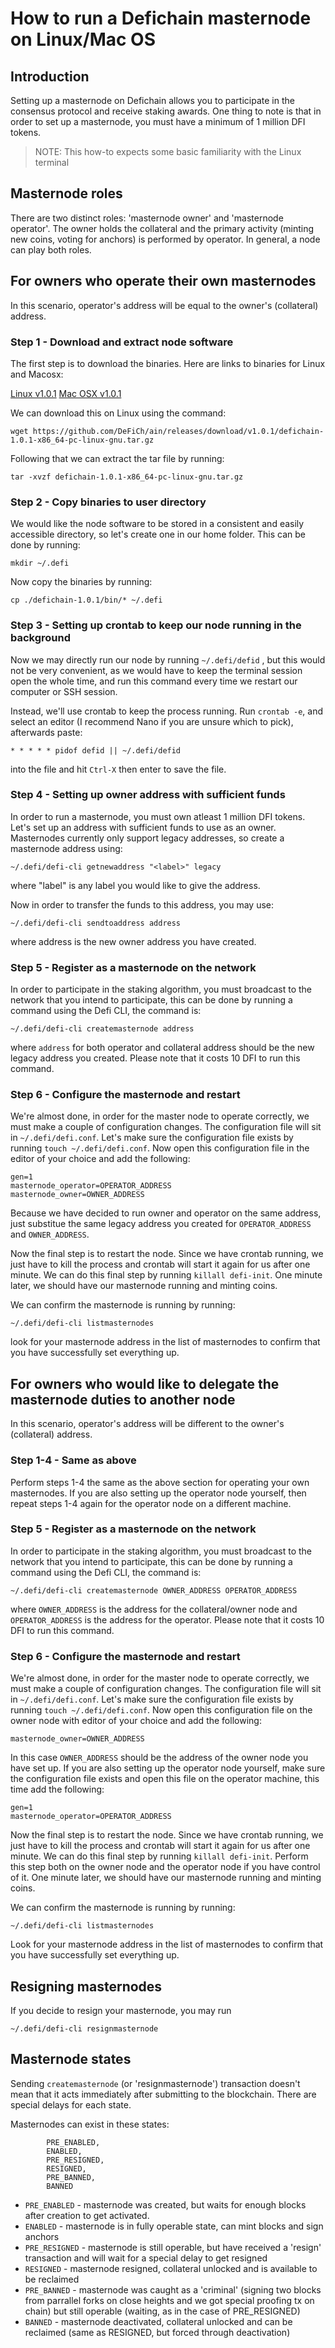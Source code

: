 # How to run a Defichain masternode on Linux/Mac OS

## Introduction

Setting up a masternode on Defichain allows you to participate in the consensus protocol and receive staking awards. One thing to note is that in order to set up a masternode, you must have a minimum of 1 million DFI tokens.

> NOTE: This how-to expects some basic familiarity with the Linux terminal

## Masternode roles
There are two distinct roles: 'masternode owner' and 'masternode operator'. The owner holds the collateral and the primary activity (minting new coins, voting for anchors) is performed by operator. In general, a node can play both roles.

## For owners who operate their own masternodes
In this scenario, operator's address will be equal to the owner's (collateral) address.

### Step 1 - Download and extract node software

The first step is to download the binaries. Here are links to binaries for Linux and Macosx:

[Linux v1.0.1](https://github.com/DeFiCh/ain/releases/download/v1.0.1/defichain-1.0.1-x86_64-pc-linux-gnu.tar.gz)
[Mac OSX v1.0.1](https://github.com/DeFiCh/ain/releases/download/v1.0.1/defichain-1.0.1-x86_64-apple-darwin11.tar.gz)

We can download this on Linux using the command:

```
wget https://github.com/DeFiCh/ain/releases/download/v1.0.1/defichain-1.0.1-x86_64-pc-linux-gnu.tar.gz
```

Following that we can extract the tar file by running:
```
tar -xvzf defichain-1.0.1-x86_64-pc-linux-gnu.tar.gz
```

### Step 2 - Copy binaries to user directory

We would like the node software to be stored in a consistent and easily accessible directory, so let's create one in our home folder. This can be done by running:

```
mkdir ~/.defi
```

Now copy the binaries by running:
```
cp ./defichain-1.0.1/bin/* ~/.defi
```

### Step 3 - Setting up crontab to keep our node running in the background

Now we may directly run our node by running `~/.defi/defid` , but this would not be very convenient, as we would have to keep the terminal session open the whole time, and run this command every time we restart our computer or SSH session. 

Instead, we'll use crontab to keep the process running. Run `crontab -e`, and select an editor (I recommend Nano if you are unsure which to pick), afterwards paste:

```
* * * * * pidof defid || ~/.defi/defid
```

into the file and hit `Ctrl-X` then enter to save the file.

### Step 4 - Setting up owner address with sufficient funds

In order to run a masternode, you must own atleast 1 million DFI tokens. Let's set up an address with sufficient funds to use as an owner. Masternodes currently only support legacy addresses, so create a masternode address using:

```
~/.defi/defi-cli getnewaddress "<label>" legacy
```

where "label" is any label you would like to give the address.

Now in order to transfer the funds to this address, you may use: 

```
~/.defi/defi-cli sendtoaddress address
```

where address is the new owner address you have created.

### Step 5 - Register as a masternode on the network

In order to participate in the staking algorithm, you must broadcast to the network that you intend to participate, this can be done by running a command using the Defi CLI, the command is:

```
~/.defi/defi-cli createmasternode address
```

where `address` for both operator and collateral address should be the new legacy address you created. Please note that it costs 10 DFI to run this command.

### Step 6 - Configure the masternode and restart

We're almost done, in order for the master node to operate correctly, we must make a couple of configuration changes. The configuration file will sit in `~/.defi/defi.conf`. Let's make sure the configuration file exists by running `touch ~/.defi/defi.conf`. Now open this configuration file in the editor of your choice and add the following:

```
gen=1
masternode_operator=OPERATOR_ADDRESS
masternode_owner=OWNER_ADDRESS
```

Because we have decided to run owner and operator on the same address, just substitue the same legacy address you created for `OPERATOR_ADDRESS` and `OWNER_ADDRESS`.

Now the final step is to restart the node. Since we have crontab running, we just have to kill the process and crontab will start it again for us after one minute. We can do this final step by running `killall defi-init`. One minute later, we should have our masternode running and minting coins.

We can confirm the masternode is running by running:

```
~/.defi/defi-cli listmasternodes
```

look for your masternode address in the list of masternodes to confirm that you have successfully set everything up.

## For owners who would like to delegate the masternode duties to another node
In this scenario, operator's address will be different to the owner's (collateral) address.

### Step 1-4 - Same as above

Perform steps 1-4 the same as the above section for operating your own masternodes. If you are also setting up the operator node yourself, then repeat steps 1-4 again for the operator node on a different machine.

### Step 5 - Register as a masternode on the network

In order to participate in the staking algorithm, you must broadcast to the network that you intend to participate, this can be done by running a command using the Defi CLI, the command is:

```
~/.defi/defi-cli createmasternode OWNER_ADDRESS OPERATOR_ADDRESS
``` 

where `OWNER_ADDRESS` is the address for the collateral/owner node and `OPERATOR_ADDRESS` is the address for the operator. Please note that it costs 10 DFI to run this command.

### Step 6 - Configure the masternode and restart

We're almost done, in order for the master node to operate correctly, we must make a couple of configuration changes. The configuration file will sit in `~/.defi/defi.conf`. Let's make sure the configuration file exists by running `touch ~/.defi/defi.conf`. Now open this configuration file on the owner node with editor of your choice and add the following:

```
masternode_owner=OWNER_ADDRESS
```

In this case `OWNER_ADDRESS` should be the address of the owner node you have set up. If you are also setting up the operator node yourself, make sure the configuration file exists and open this file on the operator machine, this time add the following:

```
gen=1
masternode_operator=OPERATOR_ADDRESS
```

Now the final step is to restart the node. Since we have crontab running, we just have to kill the process and crontab will start it again for us after one minute. We can do this final step by running `killall defi-init`. Perform this step both on the owner node and the operator node if you have control of it. One minute later, we should have our masternode running and minting coins.

We can confirm the masternode is running by running: 

```
~/.defi/defi-cli listmasternodes
```

Look for your masternode address in the list of masternodes to confirm that you have successfully set everything up.

## Resigning masternodes

If you decide to resign your masternode, you may run 

```
~/.defi/defi-cli resignmasternode
```
## Masternode states
Sending `createmasternode` (or 'resignmasternode') transaction doesn't mean that it acts immediately after submitting to the blockchain. There are special delays for each state.

Masternodes can exist in these states:
```
        PRE_ENABLED,
        ENABLED,
        PRE_RESIGNED,
        RESIGNED,
        PRE_BANNED,
        BANNED
```
- `PRE_ENABLED` - masternode was created, but waits for enough blocks after creation to get activated.
- `ENABLED` - masternode is in fully operable state, can mint blocks and sign anchors
- `PRE_RESIGNED` - masternode is still operable, but have received a 'resign' transaction and will wait for a special delay to get resigned
- `RESIGNED` - masternode resigned, collateral unlocked and is available to be reclaimed
- `PRE_BANNED` - masternode was caught as a 'criminal' (signing two blocks from parrallel forks on close heights and we got special proofing tx on chain) but still operable (waiting, as in the case of PRE_RESIGNED)
- `BANNED` - masternode deactivated, collateral unlocked and can be reclaimed (same as RESIGNED, but forced through deactivation)
